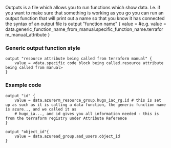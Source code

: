 Outputs is a file which allows you to run functions which show data. I.e. if you want to make sure that something is working as you go you can run an output function that will print out a name so that you know it has connected the syntax of an output file is 
output "function name" {
    value = <what this is as a variable>
    #e.g. value = data.generic_function_name_from_manual.specific_function_name.terraform_manual_attribute
}
### Generic output function style
```
output "resource attribute being called from terraform manual" {
    value = <data.specific code block being called.resource attribute being called from manual>
}
```

### Example code
```
output "id" {
    value = data.azurerm_resource_group.hugo_iac_rg.id # this is set up as such as it is calling a data function, the generic function name is azure.., and we called it as
    # hugo_ia..., and id gives you all information needed - this is from the terraform registry under Attribute Reference
}

output "object_id"{
    value = data.azuread_group.aad_users.object_id
}

```